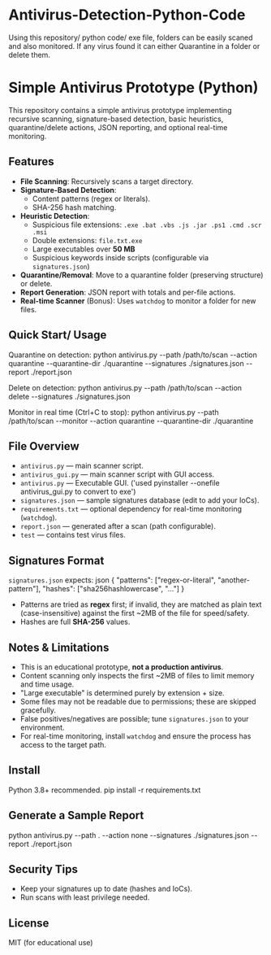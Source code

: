 # Antivirus-Detection-Python-Code
Using this repository/ python code/ exe file, folders can be easily scaned and also monitored. If any virus found it can either Quarantine in a folder or delete them.



# Simple Antivirus Prototype (Python)

This repository contains a simple antivirus prototype implementing recursive scanning, signature-based detection, basic heuristics, quarantine/delete actions, JSON reporting, and optional real-time monitoring.

## Features
- **File Scanning**: Recursively scans a target directory.
- **Signature-Based Detection**:
  - Content patterns (regex or literals).
  - SHA-256 hash matching.
- **Heuristic Detection**:
  - Suspicious file extensions: `.exe .bat .vbs .js .jar .ps1 .cmd .scr .msi`
  - Double extensions: `file.txt.exe`
  - Large executables over **50 MB**
  - Suspicious keywords inside scripts (configurable via `signatures.json`)
- **Quarantine/Removal**: Move to a quarantine folder (preserving structure) or delete.
- **Report Generation**: JSON report with totals and per-file actions.
- **Real-time Scanner** (Bonus): Uses `watchdog` to monitor a folder for new files.

## Quick Start/ Usage

Quarantine on detection:
python antivirus.py --path /path/to/scan --action quarantine --quarantine-dir ./quarantine --signatures ./signatures.json --report ./report.json

Delete on detection:
python antivirus.py --path /path/to/scan --action delete --signatures ./signatures.json

Monitor in real time (Ctrl+C to stop):
python antivirus.py --path /path/to/scan --monitor --action quarantine --quarantine-dir ./quarantine


## File Overview
- `antivirus.py` — main scanner script.
- `antivirus_gui.py` — main scanner script with GUI access.
- `antivirus.py` — Executable GUI. ('used pyinstaller --onefile antivirus_gui.py to convert to exe')
- `signatures.json` — sample signatures database (edit to add your IoCs).
- `requirements.txt` — optional dependency for real-time monitoring (`watchdog`).
- `report.json` — generated after a scan (path configurable).
- `test` — contains test virus files.

## Signatures Format
`signatures.json` expects:
json
{
  "patterns": ["regex-or-literal", "another-pattern"],
  "hashes": ["sha256hashlowercase", "..."]
}

- Patterns are tried as **regex** first; if invalid, they are matched as plain text (case-insensitive) against the first ~2MB of the file for speed/safety.
- Hashes are full **SHA-256** values.

## Notes & Limitations
- This is an educational prototype, **not a production antivirus**.
- Content scanning only inspects the first ~2MB of files to limit memory and time usage.
- "Large executable" is determined purely by extension + size.
- Some files may not be readable due to permissions; these are skipped gracefully.
- False positives/negatives are possible; tune `signatures.json` to your environment.
- For real-time monitoring, install `watchdog` and ensure the process has access to the target path.

## Install
Python 3.8+ recommended.
pip install -r requirements.txt


## Generate a Sample Report

python antivirus.py --path . --action none --signatures ./signatures.json --report ./report.json


## Security Tips
- Keep your signatures up to date (hashes and IoCs).
- Run scans with least privilege needed.

## License
MIT (for educational use)
